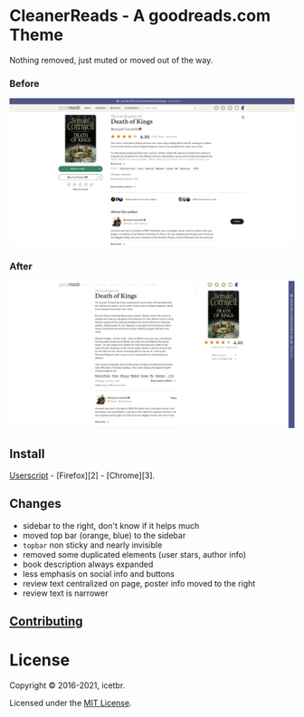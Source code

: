 # CleanerReads - A goodreads.com Theme
Nothing removed, just muted or moved out of the way.

### Before
![Before](media/before.png)

### After
![After](media/after.png)

## Install
[Userscript][1] - [Firefox][2] - [Chrome][3].


## Changes
- sidebar to the right, don't know if it helps much
- moved top bar (orange, blue) to the sidebar
- `topbar` non sticky and nearly invisible
- removed some duplicated elements (user stars, author info)
- book description always expanded
- less emphasis on social info and buttons
- review text centralized on page, poster info moved to the right
- review text is narrower


## [Contributing](https://github.com/icetbr/my-projects/blob/main/CONTRIBUTING.md)

# License
Copyright &copy; 2016-2021, icetbr.

Licensed under the [MIT License](https://choosealicense.com/licenses/mit/).


[1]: https://openuserjs.org/users/icetbr/scripts
